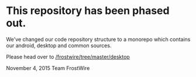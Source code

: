# This repository has been phased out.

We've changed our code repository structure to a monorepo which contains our android, desktop and common sources.

Please head over to [/frostwire/tree/master/desktop](https://github.com/frostwire/frostwire/tree/master/desktop)

November 4, 2015
Team FrostWire
